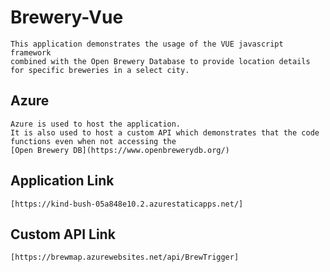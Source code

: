 # Brewery-Vue
```
This application demonstrates the usage of the VUE javascript framework
combined with the Open Brewery Database to provide location details for specific breweries in a select city.
```
## Azure
```
Azure is used to host the application.
It is also used to host a custom API which demonstrates that the code functions even when not accessing the 
[Open Brewery DB](https://www.openbrewerydb.org/) 
```
## Application Link
```
[https://kind-bush-05a848e10.2.azurestaticapps.net/]
```
## Custom API Link
```
[https://brewmap.azurewebsites.net/api/BrewTrigger]
```

